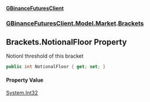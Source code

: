 #### [GBinanceFuturesClient](./index.md 'index')
### [GBinanceFuturesClient.Model.Market](./GBinanceFuturesClient-Model-Market.md 'GBinanceFuturesClient.Model.Market').[Brackets](./GBinanceFuturesClient-Model-Market-Brackets.md 'GBinanceFuturesClient.Model.Market.Brackets')
## Brackets.NotionalFloor Property
Notionl threshold of this bracket  
```csharp
public int NotionalFloor { get; set; }
```
#### Property Value
[System.Int32](https://docs.microsoft.com/en-us/dotnet/api/System.Int32 'System.Int32')  

